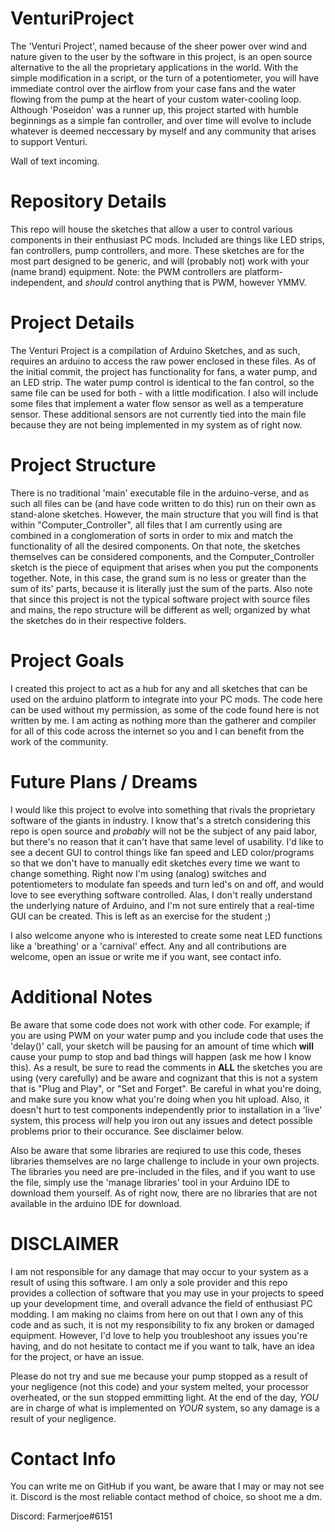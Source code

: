 # VenturiProject

The 'Venturi Project', named because of the sheer power over wind and nature given to the user by the software in this project, is an open source alternative to the all the proprietary applications in the world. With the simple modification in a script, or the turn of a potentiometer, you will have immediate control over the airflow from your case fans and the water flowing from the pump at the heart of your custom water-cooling loop. Although 'Poseidon' was a runner up, this project started with humble beginnings as a simple fan controller, and over time will evolve to include whatever is deemed neccessary by myself and any community that arises to support Venturi.

Wall of text incoming.

# Repository Details

This repo will house the sketches that allow a user to control various components in their enthusiast PC mods. Included are things like LED strips, fan controllers, pump controllers, and more. These sketches are for the most part designed to be generic, and will (probably not) work with your (name brand) equipment. Note: the PWM controllers are platform-independent, and *should* control anything that is PWM, however YMMV.

# Project Details

The Venturi Project is a compilation of Arduino Sketches, and as such, requires an arduino to access the raw power enclosed in these files. As of the initial commit, the project has functionality for fans, a water pump, and an LED strip. The water pump control is identical to the fan control, so the same file can be used for both - with a little modification. I also will include some files that implement a water flow sensor as well as a temperature sensor. These additional sensors are not currently tied into the main file because they are not being implemented in my system as of right now. 

# Project Structure

There is no traditional 'main' executable file in the arduino-verse, and as such all files can be (and have code written to do this) run on their own as stand-alone sketches. However, the main structure that you will find is that within "Computer_Controller", all files that I am currently using are combined in a conglomeration of sorts in order to mix and match the functionality of all the desired components. On that note, the sketches themselves can be considered components, and the Computer_Controller sketch is the piece of equipment that arises when you put the components together. Note, in this case, the grand sum is no less or greater than the sum of its' parts, because it is literally just the sum of the parts. Also note that since this project is not the typical software project with source files and mains, the repo structure will be different as well; organized by what the sketches do in their respective folders.

# Project Goals

I created this project to act as a hub for any and all sketches that can be used on the arduino platform to integrate into your PC mods. The code here can be used without my permission, as some of the code found here is not written by me. I am acting as nothing more than the gatherer and compiler for all of this code across the internet so you and I can benefit from the work of the community. 

# Future Plans / Dreams

I would like this project to evolve into something that rivals the proprietary software of the giants in industry. I know that's a stretch considering this repo is open source and *probably* will not be the subject of any paid labor, but there's no reason that it can't have that same level of usability. I'd like to see a decent GUI to control things like fan speed and LED color/programs so that we don't have to manually edit sketches every time we want to change something. Right now I'm using (analog) switches and potentiometers to modulate fan speeds and turn led's on and off, and would love to see everything software controlled. Alas, I don't really understand the underlying nature of Arduino, and I'm not sure entirely that a real-time GUI can be created. This is left as an exercise for the student ;)

I also welcome anyone who is interested to create some neat LED functions like a 'breathing' or a 'carnival' effect. Any and all contributions are welcome, open an issue or write me if you want, see contact info.

# Additional Notes

Be aware that some code does not work with other code. For example; if you are using PWM on your water pump and you include code that uses the 'delay()' call, your sketch will be pausing for an amount of time which **will** cause your pump to stop and bad things will happen (ask me how I know this). As a result, be sure to read the comments in **ALL** the sketches you are using (very carefully) and be aware and cognizant that this is not a system that is "Plug and Play", or "Set and Forget". Be careful in what you're doing, and make sure you know what you're doing when you hit upload. Also, it doesn't hurt to test components independently prior to installation in a 'live' system, this process *will* help you iron out any issues and detect possible problems prior to their occurance. See disclaimer below.

Also be aware that some libraries are reqiured to use this code, theses libraries themselves are no large challenge to include in your own projects. The libraries you need are pre-included in the files, and if you want to use the file, simply use the 'manage libraries' tool in your Arduino IDE to download them yourself. As of right now, there are no libraries that are not available in the arduino IDE for download.

# DISCLAIMER

I am not responsible for any damage that may occur to your system as a result of using this software. I am only a sole provider and this repo provides a collection of software that you may use in your projects to speed up your development time, and overall advance the field of enthusiast PC modding. I am making no claims from here on out that I own any of this code and as such, it is not my responsibility to fix any broken or damaged equipment. However, I'd love to help you troubleshoot any issues you're having, and do not hesitate to contact me if you want to talk, have an idea for the project, or have an issue.

Please do not try and sue me because your pump stopped as a result of your negligence (not this code) and your system melted, your processor overheated, or the sun stopped emmitting light. At the end of the day, *YOU* are in charge of what is implemented on *YOUR* system, so any damage is a result of your negligence.

# Contact Info

You can write me on GitHub if you want, be aware that I may or may not see it. Discord is the most reliable contact method of choice, so shoot me a dm.

Discord: Farmerjoe#6151